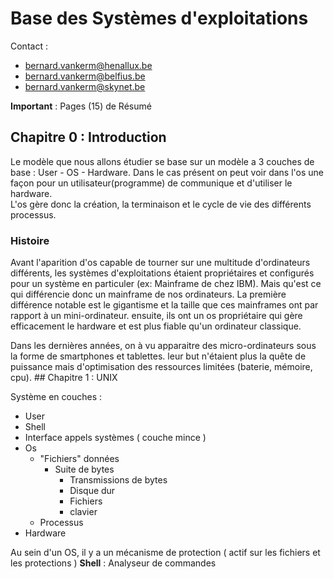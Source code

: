 # Base des Systèmes d'exploitations 

Contact : 
* bernard.vankerm@henallux.be
* bernard.vankerm@belfius.be
* bernard.vankerm@skynet.be

**Important** : Pages (15) de Résumé 


## Chapitre 0 : Introduction

Le modèle que nous allons étudier se base sur un modèle a 3 couches de base : User - OS - Hardware. Dans le cas présent on peut voir dans l'os une façon pour un utilisateur(programme) de communique et d'utiliser le hardware.  
L'os gère donc la création, la terminaison et le cycle de vie des différents processus.

### Histoire

Avant l'aparition d'os capable de tourner sur une multitude d'ordinateurs différents, les systèmes d'exploitations étaient propriétaires et configurés pour un système en particuler (ex: Mainframe de chez IBM). Mais qu'est ce qui différencie donc un mainframe de nos ordinateurs. La première différence notable est le gigantisme et la taille que ces mainframes ont par rapport à un mini-ordinateur. ensuite, ils ont un os propriétaire qui gère efficacement le hardware et est plus fiable qu'un ordinateur classique. 

Dans les dernières années, on à vu apparaitre des micro-ordinateurs sous la forme de smartphones et tablettes. leur but n'étaient plus la quête de puissance mais d'optimisation des ressources limitées (baterie, mémoire, cpu). ## Chapitre 1 : UNIX

Système en couches : 

* User
* Shell
* Interface appels systèmes ( couche mince )
* Os
    * "Fichiers" données
        * Suite de bytes
            * Transmissions de bytes
            * Disque dur
            * Fichiers
            * clavier
    * Processus 
* Hardware

Au sein d'un OS, il y a un mécanisme de protection ( actif sur les fichiers et les protections )
**Shell** : Analyseur de commandes 

